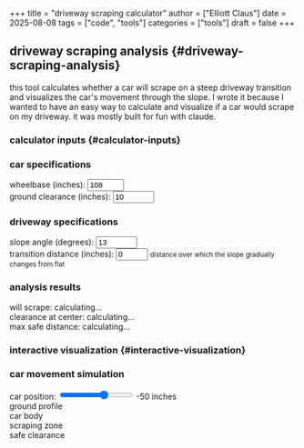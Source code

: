 +++
title = "driveway scraping calculator"
author = ["Elliott Claus"]
date = 2025-08-08
tags = ["code", "tools"]
categories = ["tools"]
draft = false
+++

## driveway scraping analysis {#driveway-scraping-analysis}

this tool calculates whether a car will scrape on a steep driveway transition and visualizes the car's movement through the slope.
I wrote it because I wanted to have an easy way to calculate and visualize if a car would scrape on my driveway. it was mostly built for fun with claude.


### calculator inputs {#calculator-inputs}

<div class="driveway-calculator">
  <div class="input-section">
    <h3>car specifications</h3>
    <div class="input-group">
      <label for="wheelbase">wheelbase (inches):</label>
      <input type="number" id="wheelbase" value="108" min="80" max="180" step="1">
    </div>
    <div class="input-group">
      <label for="clearance">ground clearance (inches):</label>
      <input type="number" id="clearance" value="10" min="3" max="28" step="0.5">
    </div>
    <h3>driveway specifications</h3>
    <div class="input-group">
      <label for="angle">slope angle (degrees):</label>
      <input type="number" id="angle" value="13" min="5" max="30" step="0.5">
    </div>
    <div class="input-group">
      <label for="transition">transition distance (inches):</label>
      <input type="number" id="transition" value="0" min="0" max="60" step="6">
      <small>distance over which the slope gradually changes from flat</small>
    </div>
  </div>
  <div class="results-section">
    <h3>analysis results</h3>
    <div id="results">
      <div class="result-item">
        <span class="label">will scrape:</span>
        <span id="willScrape" class="value">calculating...</span>
      </div>
      <div class="result-item">
        <span class="label">clearance at center:</span>
        <span id="centerClearance" class="value">calculating...</span>
      </div>
      <div class="result-item">
        <span class="label">max safe distance:</span>
        <span id="maxDistance" class="value">calculating...</span>
      </div>
    </div>
  </div>
</div>


### interactive visualization {#interactive-visualization}

<div class="visualization-section">
  <h3>car movement simulation</h3>
  <div class="controls">
    <label for="carPosition">car position:</label>
    <input type="range" id="carPosition" min="-180" max="30" value="-50" step="2">
    <span id="positionValue">-50</span> inches
  </div>

  <div class="canvas-container">
    <canvas id="drivewayCanvas" width="800" height="400"></canvas>
  </div>

  <div class="legend">
    <div class="legend-item">
      <div class="legend-color" style="background: #333;"></div>
      <span>ground profile</span>
    </div>
    <div class="legend-item">
      <div class="legend-color" style="background: #4a90e2;"></div>
      <span>car body</span>
    </div>
    <div class="legend-item">
      <div class="legend-color" style="background: #e74c3c;"></div>
      <span>scraping zone</span>
    </div>
    <div class="legend-item">
      <div class="legend-color" style="background: #27ae60;"></div>
      <span>safe clearance</span>
    </div>
  </div>
</div>

<script src="../../js/driveway.js"></script>
<script>
document.addEventListener('DOMContentLoaded', () => {
  initializeDrivewayCalculator();
});
</script>
